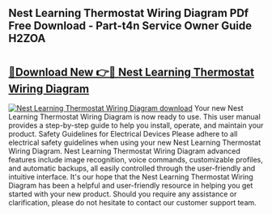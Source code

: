 ## Nest Learning Thermostat Wiring Diagram PDf Free Download - Part-t4n Service Owner Guide H2ZOA

# <h2><a href="http://dfmuihs.blite.top/?on=Nest+Learning+Thermostat+Wiring+Diagram">🔗Download New 👉🔴 Nest Learning Thermostat Wiring Diagram</a></h2>

[![Nest Learning Thermostat Wiring Diagram download](https://i.imgur.com/lujVjoI.png)](http://dfmuihs.blite.top/?on=Nest+Learning+Thermostat+Wiring+Diagram)
Your new Nest Learning Thermostat Wiring Diagram is now ready to use. This user manual provides a step-by-step guide to help you install, operate, and maintain your product. Safety Guidelines for Electrical Devices Please adhere to all electrical safety guidelines when using your new Nest Learning Thermostat Wiring Diagram. Nest Learning Thermostat Wiring Diagram advanced features include image recognition, voice commands, customizable profiles, and automatic backups, all easily controlled through the user-friendly and intuitive interface. It's our hope that the Nest Learning Thermostat Wiring Diagram has been a helpful and user-friendly resource in helping you get started with your new product. Should you require any assistance or clarification, please do not hesitate to contact our customer support team.
